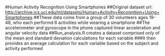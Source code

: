 #Human Activity Recognition Using Smartphones
##Original dataset url: http://archive.ics.uci.edu/ml/datasets/Human+Activity+Recognition+Using+Smartphones
##These data come from a group of 30 volunteers ages 19-48, who each performd 6 activities while wearing a smartphone
##The accelerometer and gyroscope in the phone captured linear acceleration and angular velocity data
##Run_analysis.R creates a dataset comprised only of the mean and standard deviation calculations for each variable
###It then provides an average calculation for each variable based on the subject and activity performed
